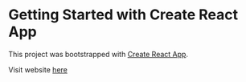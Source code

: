 # Getting Started with Create React App

This project was bootstrapped with [Create React App](https://github.com/facebook/create-react-app).

Visit website [here](https://nicolasbld.github.io/robofriends/)
